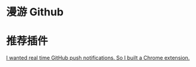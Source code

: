 # 漫游 Github

# 推荐插件

[I wanted real time GitHub push notifications. So I built a Chrome extension.](https://parg.co/bD8)
